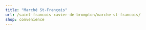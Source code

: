 ```yaml
---
title: "Marché St-François"
url: /saint-francois-xavier-de-brompton/marche-st-francois/
shop: convenience
---
```

